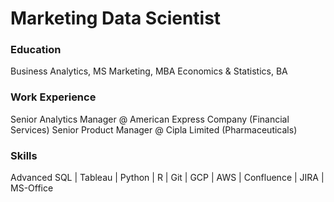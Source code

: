 # Marketing Data Scientist

### Education
Business Analytics, MS
Marketing, MBA
Economics & Statistics, BA

### Work Experience 
Senior Analytics Manager @ American Express Company (Financial Services)
Senior Product Manager @ Cipla Limited (Pharmaceuticals)

### Skills
Advanced SQL | Tableau | Python | R | Git | GCP | AWS | Confluence | JIRA | MS-Office
